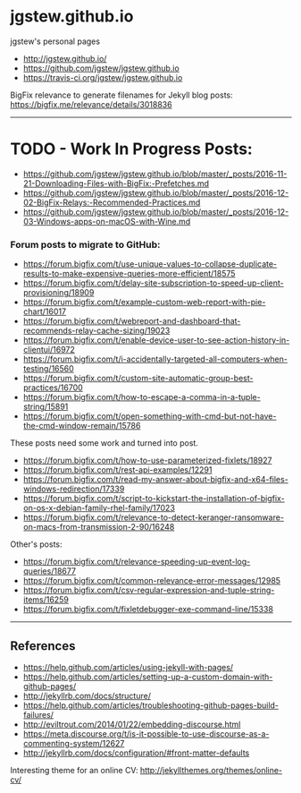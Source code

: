 # jgstew.github.io

jgstew's personal pages 
- http://jgstew.github.io/
- https://github.com/jgstew/jgstew.github.io
- https://travis-ci.org/jgstew/jgstew.github.io

BigFix relevance to generate filenames for Jekyll blog posts: https://bigfix.me/relevance/details/3018836

----------

# TODO - Work In Progress Posts:
- https://github.com/jgstew/jgstew.github.io/blob/master/_posts/2016-11-21-Downloading-Files-with-BigFix:-Prefetches.md
- https://github.com/jgstew/jgstew.github.io/blob/master/_posts/2016-12-02-BigFix-Relays:-Recommended-Practices.md
- https://github.com/jgstew/jgstew.github.io/blob/master/_posts/2016-12-03-Windows-apps-on-macOS-with-Wine.md

### Forum posts to migrate to GitHub:
- https://forum.bigfix.com/t/use-unique-values-to-collapse-duplicate-results-to-make-expensive-queries-more-efficient/18575
- https://forum.bigfix.com/t/delay-site-subscription-to-speed-up-client-provisioning/18909
- https://forum.bigfix.com/t/example-custom-web-report-with-pie-chart/16017
- https://forum.bigfix.com/t/webreport-and-dashboard-that-recommends-relay-cache-sizing/19023
- https://forum.bigfix.com/t/enable-device-user-to-see-action-history-in-clientui/16972
- https://forum.bigfix.com/t/i-accidentally-targeted-all-computers-when-testing/16560
- https://forum.bigfix.com/t/custom-site-automatic-group-best-practices/16700
- https://forum.bigfix.com/t/how-to-escape-a-comma-in-a-tuple-string/15891
- https://forum.bigfix.com/t/open-something-with-cmd-but-not-have-the-cmd-window-remain/15786


These posts need some work and turned into post.

- https://forum.bigfix.com/t/how-to-use-parameterized-fixlets/18927
- https://forum.bigfix.com/t/rest-api-examples/12291
- https://forum.bigfix.com/t/read-my-answer-about-bigfix-and-x64-files-windows-redirection/17339
- https://forum.bigfix.com/t/script-to-kickstart-the-installation-of-bigfix-on-os-x-debian-family-rhel-family/17023
- https://forum.bigfix.com/t/relevance-to-detect-keranger-ransomware-on-macs-from-transmission-2-90/16248

Other's posts:

- https://forum.bigfix.com/t/relevance-speeding-up-event-log-queries/18677
- https://forum.bigfix.com/t/common-relevance-error-messages/12985
- https://forum.bigfix.com/t/csv-regular-expression-and-tuple-string-items/16259
- https://forum.bigfix.com/t/fixletdebugger-exe-command-line/15338

----------

## References

- https://help.github.com/articles/using-jekyll-with-pages/
- https://help.github.com/articles/setting-up-a-custom-domain-with-github-pages/
- http://jekyllrb.com/docs/structure/
- https://help.github.com/articles/troubleshooting-github-pages-build-failures/
- http://eviltrout.com/2014/01/22/embedding-discourse.html
- https://meta.discourse.org/t/is-it-possible-to-use-discourse-as-a-commenting-system/12627
- http://jekyllrb.com/docs/configuration/#front-matter-defaults

Interesting theme for an online CV: http://jekyllthemes.org/themes/online-cv/
